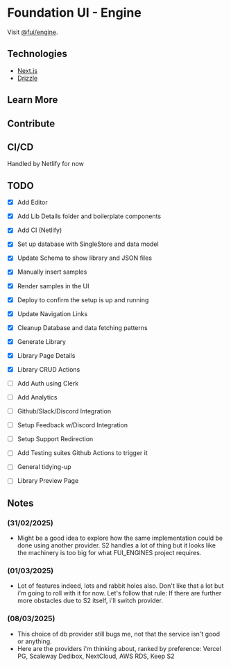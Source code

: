 # Foundation UI - Engine

Visit [@fui/engine](https://foundation-ui.netlify.app/).

## Technologies

- [Next.js](https://nextjs.org)
- [Drizzle](https://orm.drizzle.team)

## Learn More

## Contribute

## CI/CD

Handled by Netlify for now

## TODO

- [x] Add Editor
- [x] Add Lib Details folder and boilerplate components
- [x] Add CI (Netlify)
- [x] Set up database with SingleStore and data model
- [x] Update Schema to show library and JSON files
- [x] Manually insert samples
- [x] Render samples in the UI
- [x] Deploy to confirm the setup is up and running
- [x] Update Navigation Links
- [x] Cleanup Database and data fetching patterns
- [x] Generate Library
- [x] Library Page Details
- [x] Library CRUD Actions

- [ ] Add Auth using Clerk
- [ ] Add Analytics

- [ ] Github/Slack/Discord Integration
- [ ] Setup Feedback w/Discord Integration
- [ ] Setup Support Redirection

- [ ] Add Testing suites Github Actions to trigger it
- [ ] General tidying-up

- [ ] Library Preview Page

## Notes

### (31/02/2025)

- Might be a good idea to explore how the same implementation could be done using another provider.
  S2 handles a lot of thing but it looks like the machinery is too big for what FUI_ENGINES project requires.

### (01/03/2025)

- Lot of features indeed, lots and rabbit holes also. Don't like that a lot but i'm going to roll with it for now.
  Let's follow that rule: If there are further more obstacles due to S2 itself, i'll switch provider.

### (08/03/2025)

- This choice of db provider still bugs me, not that the service isn't good or anything.
- Here are the providers i'm thinking about, ranked by preference: Vercel PG, Scaleway Dedibox, NextCloud, AWS RDS, Keep S2

